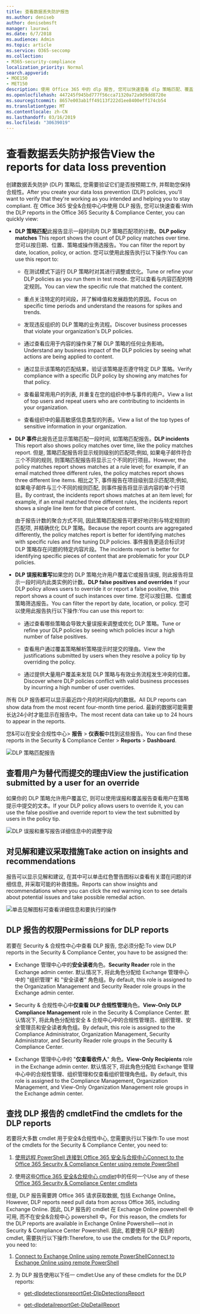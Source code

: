 ```yaml
---
title: 查看数据丢失防护报告
ms.author: deniseb
author: denisebmsft
manager: laurawi
ms.date: 6/7/2018
ms.audience: Admin
ms.topic: article
ms.service: O365-seccomp
ms.collection:
- M365-security-compliance
localization_priority: Normal
search.appverid:
- MOE150
- MET150
description: 使用 Office 365 中的 dlp 报告, 您可以快速查看 dlp 策略匹配、覆盖或误报的数量;查看它们是按时间趋势上升还是下降;以不同的方式筛选报表;并在图表上的某一行上选择一个点, 以查看其他详细信息。
ms.openlocfilehash: 447245f945bd777f56cca71320a72a9d9dd8720e
ms.sourcegitcommit: 8657e003ab1ff49113f222d1ee8400eff174cb54
ms.translationtype: MT
ms.contentlocale: zh-CN
ms.lasthandoff: 03/16/2019
ms.locfileid: "30639019"
---
```

# <a name="view-the-reports-for-data-loss-prevention"></a><span data-ttu-id="cf72f-103">查看数据丢失防护报告</span><span class="sxs-lookup"><span data-stu-id="cf72f-103">View the reports for data loss prevention</span></span>

<span data-ttu-id="cf72f-104">创建数据丢失防护 (DLP) 策略后, 您需要验证它们是否按预期工作, 并帮助您保持合规性。</span><span class="sxs-lookup"><span data-stu-id="cf72f-104">After you create your data loss prevention (DLP) policies, you'll want to verify that they're working as you intended and helping you to stay compliant.</span></span> <span data-ttu-id="cf72f-105">在 Office 365 安全&amp;合规中心中使用 DLP 报告, 您可以快速查看:</span><span class="sxs-lookup"><span data-stu-id="cf72f-105">With the DLP reports in the Office 365 Security &amp; Compliance Center, you can quickly view:</span></span>
  
- <span data-ttu-id="cf72f-106">**DLP 策略匹配**此报告显示一段时间内 DLP 策略匹配项的计数。</span><span class="sxs-lookup"><span data-stu-id="cf72f-106">**DLP policy matches** This report shows the count of DLP policy matches over time.</span></span> <span data-ttu-id="cf72f-107">您可以按日期、位置、策略或操作筛选报告。</span><span class="sxs-lookup"><span data-stu-id="cf72f-107">You can filter the report by date, location, policy, or action.</span></span> <span data-ttu-id="cf72f-108">您可以使用此报告执行以下操作:</span><span class="sxs-lookup"><span data-stu-id="cf72f-108">You can use this report to:</span></span> 
    
  - <span data-ttu-id="cf72f-109">在测试模式下运行 DLP 策略时对其进行调整或优化。</span><span class="sxs-lookup"><span data-stu-id="cf72f-109">Tune or refine your DLP policies as you run them in test mode.</span></span> <span data-ttu-id="cf72f-110">您可以查看与内容匹配的特定规则。</span><span class="sxs-lookup"><span data-stu-id="cf72f-110">You can view the specific rule that matched the content.</span></span>
    
  - <span data-ttu-id="cf72f-111">重点关注特定的时间段，并了解峰值和发展趋势的原因。</span><span class="sxs-lookup"><span data-stu-id="cf72f-111">Focus on specific time periods and understand the reasons for spikes and trends.</span></span>
    
  - <span data-ttu-id="cf72f-112">发现违反组织的 DLP 策略的业务流程。</span><span class="sxs-lookup"><span data-stu-id="cf72f-112">Discover business processes that violate your organization's DLP policies.</span></span>
    
  - <span data-ttu-id="cf72f-113">通过查看应用于内容的操作来了解 DLP 策略的任何业务影响。</span><span class="sxs-lookup"><span data-stu-id="cf72f-113">Understand any business impact of the DLP policies by seeing what actions are being applied to content.</span></span>
    
  - <span data-ttu-id="cf72f-114">通过显示该策略的匹配结果，验证该策略是否遵守特定 DLP 策略。</span><span class="sxs-lookup"><span data-stu-id="cf72f-114">Verify compliance with a specific DLP policy by showing any matches for that policy.</span></span>
    
  - <span data-ttu-id="cf72f-115">查看最常用用户的列表, 并重复在您的组织中参与事件的用户。</span><span class="sxs-lookup"><span data-stu-id="cf72f-115">View a list of top users and repeat users who are contributing to incidents in your organization.</span></span>
    
  - <span data-ttu-id="cf72f-116">查看组织中的最高敏感信息类型的列表。</span><span class="sxs-lookup"><span data-stu-id="cf72f-116">View a list of the top types of sensitive information in your organization.</span></span>
    
- <span data-ttu-id="cf72f-117">**DLP 事件**此报告还显示策略匹配一段时间, 如策略匹配报告。</span><span class="sxs-lookup"><span data-stu-id="cf72f-117">**DLP incidents** This report also shows policy matches over time, like the policy matches report.</span></span> <span data-ttu-id="cf72f-118">但是, 策略匹配报告将显示规则级别的匹配项;例如, 如果电子邮件符合三个不同的规则, 则策略匹配报告将显示三个不同的行项目。</span><span class="sxs-lookup"><span data-stu-id="cf72f-118">However, the policy matches report shows matches at a rule level; for example, if an email matched three different rules, the policy matches report shows three different line items.</span></span> <span data-ttu-id="cf72f-119">相比之下, 事件报告在项目级别显示匹配项;例如, 如果电子邮件与三个不同的规则匹配, 则事件报告将显示该内容的单个行项目。</span><span class="sxs-lookup"><span data-stu-id="cf72f-119">By contrast, the incidents report shows matches at an item level; for example, if an email matched three different rules, the incidents report shows a single line item for that piece of content.</span></span> 
    
  <span data-ttu-id="cf72f-120">由于报告计数的聚合方式不同, 因此策略匹配报告可更好地识别与特定规则的匹配项, 并精确优化 DLP 策略。</span><span class="sxs-lookup"><span data-stu-id="cf72f-120">Because the report counts are aggregated differently, the policy matches report is better for identifying matches with specific rules and fine tuning DLP policies.</span></span> <span data-ttu-id="cf72f-121">事件报告更适合标识对 DLP 策略存在问题的特定内容片段。</span><span class="sxs-lookup"><span data-stu-id="cf72f-121">The incidents report is better for identifying specific pieces of content that are problematic for your DLP policies.</span></span>
    
- <span data-ttu-id="cf72f-122">**DLP 误报和重写**如果您的 DLP 策略允许用户覆盖它或报告误报, 则此报告将显示一段时间内此类实例的计数。</span><span class="sxs-lookup"><span data-stu-id="cf72f-122">**DLP false positives and overrides** If your DLP policy allows users to override it or report a false positive, this report shows a count of such instances over time.</span></span> <span data-ttu-id="cf72f-123">您可以按日期、位置或策略筛选报告。</span><span class="sxs-lookup"><span data-stu-id="cf72f-123">You can filter the report by date, location, or policy.</span></span> <span data-ttu-id="cf72f-124">您可以使用此报告执行以下操作:</span><span class="sxs-lookup"><span data-stu-id="cf72f-124">You can use this report to:</span></span> 
    
  - <span data-ttu-id="cf72f-125">通过查看哪些策略会导致大量误报来调整或优化 DLP 策略。</span><span class="sxs-lookup"><span data-stu-id="cf72f-125">Tune or refine your DLP policies by seeing which policies incur a high number of false positives.</span></span>
    
  - <span data-ttu-id="cf72f-126">查看用户通过覆盖策略解析策略提示时提交的理由。</span><span class="sxs-lookup"><span data-stu-id="cf72f-126">View the justifications submitted by users when they resolve a policy tip by overriding the policy.</span></span>
    
  - <span data-ttu-id="cf72f-127">通过提供大量用户覆盖来发现 DLP 策略与有效业务流程发生冲突的位置。</span><span class="sxs-lookup"><span data-stu-id="cf72f-127">Discover where DLP policies conflict with valid business processes by incurring a high number of user overrides.</span></span>
    
<span data-ttu-id="cf72f-128">所有 DLP 报告都可以显示最近四个月的时间段内的数据。</span><span class="sxs-lookup"><span data-stu-id="cf72f-128">All DLP reports can show data from the most recent four-month time period.</span></span> <span data-ttu-id="cf72f-129">最新的数据可能需要长达24小时才能显示在报告中。</span><span class="sxs-lookup"><span data-stu-id="cf72f-129">The most recent data can take up to 24 hours to appear in the reports.</span></span>
  
<span data-ttu-id="cf72f-130">您&amp;可以在安全合规性中心\> **报告** \> **仪表板**中找到这些报告。</span><span class="sxs-lookup"><span data-stu-id="cf72f-130">You can find these reports in the Security &amp; Compliance Center \> **Reports** \> **Dashboard**.</span></span>
  
![DLP 策略匹配报告](media/117d20c9-d379-403f-ad68-1f5cd6c4e5cf.png)
  
## <a name="view-the-justification-submitted-by-a-user-for-an-override"></a><span data-ttu-id="cf72f-132">查看用户为替代而提交的理由</span><span class="sxs-lookup"><span data-stu-id="cf72f-132">View the justification submitted by a user for an override</span></span>

<span data-ttu-id="cf72f-133">如果你的 DLP 策略允许用户覆盖它, 则可以使用误报和覆盖报告查看用户在策略提示中提交的文本。</span><span class="sxs-lookup"><span data-stu-id="cf72f-133">If your DLP policy allows users to override it, you can use the false positive and override report to view the text submitted by users in the policy tip.</span></span>
  
![DLP 误报和重写报告详细信息中的调整字段](media/e11e3126-026d-4e77-a16d-74a0686d1fa3.png)
  
## <a name="take-action-on-insights-and-recommendations"></a><span data-ttu-id="cf72f-135">对见解和建议采取措施</span><span class="sxs-lookup"><span data-stu-id="cf72f-135">Take action on insights and recommendations</span></span>

<span data-ttu-id="cf72f-136">报告可以显示见解和建议, 在其中可以单击红色警告图标以查看有关潜在问题的详细信息, 并采取可能的补救措施。</span><span class="sxs-lookup"><span data-stu-id="cf72f-136">Reports can show insights and recommendations where you can click the red warning icon to see details about potential issues and take possible remedial action.</span></span>
  
![单击见解图标可查看详细信息和要执行的操作](media/51782036-7299-4960-8175-75c2b1637159.png)
  
## <a name="permissions-for-dlp-reports"></a><span data-ttu-id="cf72f-138">DLP 报告的权限</span><span class="sxs-lookup"><span data-stu-id="cf72f-138">Permissions for DLP reports</span></span>

<span data-ttu-id="cf72f-139">若要在 Security & 合规性中心中查看 DLP 报告, 您必须分配:</span><span class="sxs-lookup"><span data-stu-id="cf72f-139">To view DLP reports in the Security & Compliance Center, you have to be assigned the:</span></span>

- <span data-ttu-id="cf72f-140">Exchange 管理中心中的**安全读者**角色。</span><span class="sxs-lookup"><span data-stu-id="cf72f-140">**Security Reader** role in the Exchange admin center.</span></span> <span data-ttu-id="cf72f-141">默认情况下, 将此角色分配给 Exchange 管理中心中的 "组织管理" 和 "安全读者" 角色组。</span><span class="sxs-lookup"><span data-stu-id="cf72f-141">By default, this role is assigned to the Organization Management and Security Reader role groups in the Exchange admin center.</span></span>

- <span data-ttu-id="cf72f-142">Security & 合规性中心中**仅查看 DLP 合规性管理**角色。</span><span class="sxs-lookup"><span data-stu-id="cf72f-142">**View-Only DLP Compliance Management** role in the Security & Compliance Center.</span></span> <span data-ttu-id="cf72f-143">默认情况下, 将此角色分配给安全 & 合规中心中的合规性管理员、组织管理、安全管理员和安全读者角色组。</span><span class="sxs-lookup"><span data-stu-id="cf72f-143">By default, this role is assigned to the Compliance Administrator, Organization Management, Security Administrator, and Security Reader role groups in the Security & Compliance Center.</span></span>

- <span data-ttu-id="cf72f-144">Exchange 管理中心中的 "**仅查看收件人**" 角色。</span><span class="sxs-lookup"><span data-stu-id="cf72f-144">**View-Only Recipients** role in the Exchange admin center.</span></span> <span data-ttu-id="cf72f-145">默认情况下, 将此角色分配给 Exchange 管理中心中的合规性管理、组织管理和仅查看组织管理角色组。</span><span class="sxs-lookup"><span data-stu-id="cf72f-145">By default, this role is assigned to the Compliance Management, Organization Management, and View-Only Organization Management role groups in the Exchange admin center.</span></span>

## <a name="find-the-cmdlets-for-the-dlp-reports"></a><span data-ttu-id="cf72f-146">查找 DLP 报告的 cmdlet</span><span class="sxs-lookup"><span data-stu-id="cf72f-146">Find the cmdlets for the DLP reports</span></span>

<span data-ttu-id="cf72f-147">若要将大多数 cmdlet 用于安全&amp;合规性中心, 您需要执行以下操作:</span><span class="sxs-lookup"><span data-stu-id="cf72f-147">To use most of the cmdlets for the Security &amp; Compliance Center, you need to:</span></span>
  
1. [<span data-ttu-id="cf72f-148">使用远程 PowerShell 连接到 Office 365 安全与合规中心</span><span class="sxs-lookup"><span data-stu-id="cf72f-148">Connect to the Office 365 Security &amp; Compliance Center using remote PowerShell</span></span>](http://go.microsoft.com/fwlink/?LinkID=799771&amp;clcid=0x409)
    
2. <span data-ttu-id="cf72f-149">使用这些[Office 365 安全&amp;合规中心 cmdlet](http://go.microsoft.com/fwlink/?LinkID=799772&amp;clcid=0x409)中的任何一个</span><span class="sxs-lookup"><span data-stu-id="cf72f-149">Use any of these [Office 365 Security &amp; Compliance Center cmdlets](http://go.microsoft.com/fwlink/?LinkID=799772&amp;clcid=0x409)</span></span>
    
<span data-ttu-id="cf72f-150">但是, DLP 报告需要跨 Office 365 请求获取数据, 包括 Exchange Online。</span><span class="sxs-lookup"><span data-stu-id="cf72f-150">However, DLP reports need pull data from across Office 365, including Exchange Online.</span></span> <span data-ttu-id="cf72f-151">因此, DLP 报告的 cmdlet 在 Exchange Online powershell 中可用, 而不在安全&amp;合规中心 powershell 中。</span><span class="sxs-lookup"><span data-stu-id="cf72f-151">For this reason, the cmdlets for the DLP reports are available in Exchange Online Powershell—not in Security &amp; Compliance Center Powershell.</span></span> <span data-ttu-id="cf72f-152">因此, 若要使用 DLP 报告的 cmdlet, 需要执行以下操作:</span><span class="sxs-lookup"><span data-stu-id="cf72f-152">Therefore, to use the cmdlets for the DLP reports, you need to:</span></span>
  
1. [<span data-ttu-id="cf72f-153">Connect to Exchange Online using remote PowerShell</span><span class="sxs-lookup"><span data-stu-id="cf72f-153">Connect to Exchange Online using remote PowerShell</span></span>](http://go.microsoft.com/fwlink/?LinkID=799773&amp;clcid=0x409)
    
2. <span data-ttu-id="cf72f-154">为 DLP 报告使用以下任一 cmdlet:</span><span class="sxs-lookup"><span data-stu-id="cf72f-154">Use any of these cmdlets for the DLP reports:</span></span>
    
      - [<span data-ttu-id="cf72f-155">get-dlpdetectionsreport</span><span class="sxs-lookup"><span data-stu-id="cf72f-155">Get-DlpDetectionsReport</span></span>](http://go.microsoft.com/fwlink/?LinkID=799774&amp;clcid=0x409)
    
      - [<span data-ttu-id="cf72f-156">get-dlpdetailreport</span><span class="sxs-lookup"><span data-stu-id="cf72f-156">Get-DlpDetailReport</span></span>](http://go.microsoft.com/fwlink/?LinkID=799775&amp;clcid=0x409)
    

